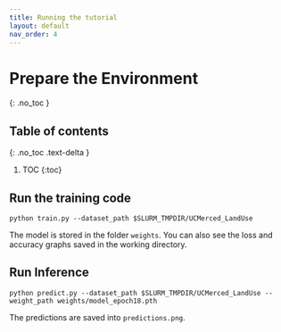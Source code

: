 ```yaml
---
title: Running the tutorial
layout: default
nav_order: 4
---
```


# Prepare the Environment
{: .no_toc }

## Table of contents
{: .no_toc .text-delta }

1. TOC
{:toc}


## Run the training code

```shell
python train.py --dataset_path $SLURM_TMPDIR/UCMerced_LandUse
```

The model is stored in the folder `weights`. You can also see the loss and accuracy graphs saved in the working directory. 


## Run Inference

```shell
python predict.py --dataset_path $SLURM_TMPDIR/UCMerced_LandUse --weight_path weights/model_epoch18.pth
```

The predictions are saved into `predictions.png`. 


